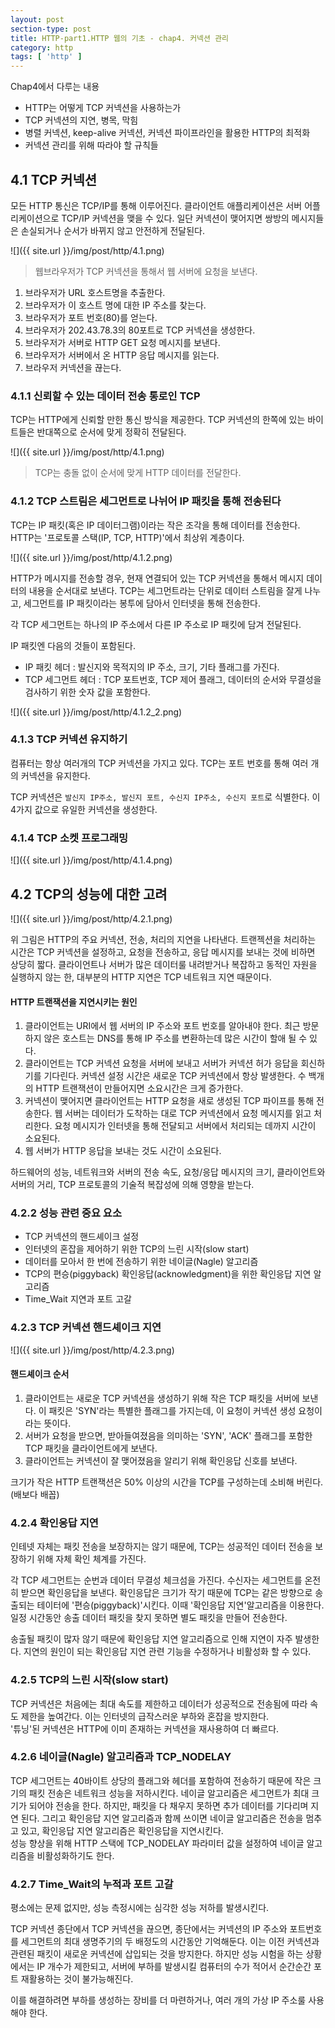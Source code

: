 ```yaml
---
layout: post
section-type: post
title: HTTP-part1.HTTP 웹의 기초 - chap4. 커넥션 관리
category: http
tags: [ 'http' ]
---
```


Chap4에서 다루는 내용

- HTTP는 어떻게 TCP 커넥션을 사용하는가
- TCP 커넥션의 지연, 병목, 막힘
- 병렬 커넥션, keep-alive 커넥션, 커넥션 파이프라인을 활용한 HTTP의 최적화
- 커넥션 관리를 위해 따라야 할 규칙들

## 4.1 TCP 커넥션

모든 HTTP 통신은 TCP/IP를 통해 이루어진다. 클라이언트 애플리케이션은 서버 어플리케이션으로 TCP/IP 커넥션을 맺을 수 있다. 일단 커넥션이 맺어지면 쌍방의 메시지들은 손실되거나 순서가 바뀌지 않고 안전하게 전달된다.

![]({{ site.url }}/img/post/http/4.1.png)
> 웹브라우저가 TCP 커넥션을 통해서 웹 서버에 요청을 보낸다.

1) 브라우저가 URL 호스트명을 추출한다.
2) 브라우저가 이 호스트 명에 대한 IP 주소를 찾는다.
3) 브라우저가 포트 번호(80)를 얻는다.
4) 브라우저가 202.43.78.3의 80포트로 TCP 커넥션을 생성한다.
5) 브라우저가 서버로 HTTP GET 요청 메시지를 보낸다.
6) 브라우저가 서버에서 온 HTTP 응답 메시지를 읽는다.
7) 브라우저 커넥션을 끊는다.

### 4.1.1 신뢰할 수 있는 데이터 전송 통로인 TCP

TCP는 HTTP에게 신뢰할 만한 통신 방식을 제공한다. TCP 커넥션의 한쪽에 있는 바이트들은 반대쪽으로 순서에 맞게 정확히 전달된다.

![]({{ site.url }}/img/post/http/4.1.png)
> TCP는 충돌 없이 순서에 맞게 HTTP 데이터를 전달한다.

### 4.1.2 TCP 스트림은 세그먼트로 나뉘어 IP 패킷을 통해 전송된다

TCP는 IP 패킷(혹은 IP 데이터그램)이라는 작은 조각을 통해 데이터를 전송한다. HTTP는 '프로토콜 스택(IP, TCP, HTTP)'에서 최상위 계층이다.

![]({{ site.url }}/img/post/http/4.1.2.png)

HTTP가 메시지를 전송할 경우, 현재 연결되어 있는 TCP 커넥션을 통해서 메시지 데이터의 내용을 순서대로 보낸다. TCP는 세그먼트라는 단위로 데이터 스트림을 잘게 나누고, 세그먼트를 IP 패킷이라는 봉투에 담아서 인터넷을 통해 전송한다.  

각 TCP 세그먼트는 하나의 IP 주소에서 다른 IP 주소로 IP 패킷에 담겨 전달된다.  

IP 패킷엔 다음의 것들이 포함된다.
- IP 패킷 헤더 : 발신지와 목적지의 IP 주소, 크기, 기타 플래그를 가진다.  
- TCP 세그먼트 헤더 : TCP 포트번호, TCP 제어 플래그, 데이터의 순서와 무결성을 검사하기 위한 숫자 값을 포함한다.

![]({{ site.url }}/img/post/http/4.1.2_2.png)

### 4.1.3 TCP 커넥션 유지하기

컴퓨터는 항상 여러개의 TCP 커넥션을 가지고 있다. TCP는 포트 번호를 통해 여러 개의 커넥션을 유지한다.

TCP 커넥션은 `발신지 IP주소, 발신지 포트, 수신지 IP주소, 수신지 포트`로 식별한다.
이 4가지 값으로 유일한 커넥션을 생성한다.

### 4.1.4 TCP 소켓 프로그래밍

![]({{ site.url }}/img/post/http/4.1.4.png)

## 4.2 TCP의 성능에 대한 고려

![]({{ site.url }}/img/post/http/4.2.1.png)

위 그림은 HTTP의 주요 커넥션, 전송, 처리의 지연을 나타낸다. 트랜젝션을 처리하는 시간은 TCP 커넥션을 설정하고, 요청을 전송하고, 응답 메시지를 보내는 것에 비하면 상당히 짧다. 클라이언트나 서버가 많은 데이터룰 내려받거나 복잡하고 동적인 자원을 실행하지 않는 한, 대부분의 HTTP 지연은 TCP 네트워크 지연 때문이다.

#### HTTP 트랜잭션을 지연시키는 원인

1. 클라이언트는 URI에서 웹 서버의 IP 주소와 포트 번호를 알아내야 한다. 최근 방문하지 않은 호스트는 DNS를 통해 IP 주소를 변환하는데 많은 시간이 할애 될 수 있다.
2. 클라이언트는 TCP 커넥션 요청을 서버에 보내고 서버가 커넥션 허가 응답을 회신하기를 기다린다. 커넥션 설정 시간은 새로운 TCP 커넥션에서 항상 발생한다. 수 백개의 HTTP 트랜잭션이 만들어지면 소요시간은 크게 증가한다.
3. 커넥션이 맺어지면 클라이언트는 HTTP 요청을 새로 생성된 TCP 파이프를 통해 전송한다. 웹 서버는 데이터가 도착하는 대로 TCP 커넥션에서 요청 메시지를 읽고 처리한다. 요청 메시지가 인터넷을 통해 전달되고 서버에서 처리되는 데까지 시간이 소요된다.
4. 웹 서버가 HTTP 응답을 보내는 것도 시간이 소요된다.  

하드웨어의 성능, 네트워크와 서버의 전송 속도, 요청/응답 메시지의 크기, 클라이언트와 서버의 거리, TCP 프로토콜의 기술적 복잡성에 의해 영향을 받는다.

### 4.2.2 성능 관련 중요 요소
- TCP 커넥션의 핸드셰이크 설정
- 인터넷의 혼잡을 제어하기 위한 TCP의 느린 시작(slow start)
- 데이터를 모아서 한 번에 전송하기 위한 네이글(Nagle) 알고리즘
- TCP의 편승(piggyback) 확인응답(acknowledgment)을 위한 확인응답 지연 알고리즘
- Time_Wait 지연과 포트 고갈

### 4.2.3 TCP 커넥션 핸드셰이크 지연

![]({{ site.url }}/img/post/http/4.2.3.png)

#### 핸드셰이크 순서
1. 클라이언트는 새로운 TCP 커넥션을 생성하기 위해 작은 TCP 패킷을 서버에 보낸다. 이 패킷은 'SYN'라는 특별한 플래그를 가지는데, 이 요청이 커넥션 생성 요청이라는 뜻이다.
2. 서버가 요청을 받으면, 받아들여졌음을 의미하는 'SYN', 'ACK' 플래그를 포함한 TCP 패킷을 클라이언트에게 보낸다.
3. 클라이언트는 커넥션이 잘 맺어졌음을 알리기 위해 확인응답 신호를 보낸다.

크기가 작은 HTTP 트랜잭션은 50% 이상의 시간을 TCP를 구성하는데 소비해 버린다.(배보다 배꼽)

### 4.2.4 확인응답 지연

인테넷 자체는 패킷 전송을 보장하지는 않기 때문에, TCP는 성공적인 데이터 전송을 보장하기 위해 자체 확인 체계를 가진다.  

각 TCP 세그먼트는 순번과 데이터 무결성 체크섬을 가진다. 수신자는 세그먼트를 온전히 받으면 확인응답을 보낸다. 확인응답은 크기가 작기 때문에 TCP는 같은 방향으로 송출되는 테이터에 '편승(piggyback)'시킨다. 이때 '확인응답 지연'알고리즘을 이용한다. 일정 시간동안 송출 데이터 패킷을 찾지 못하면 별도 패킷을 만들어 전송한다.

송출될 패킷이 많자 않기 때문에 확인응답 지연 알고리즘으로 인해 지연이 자주 발생한다. 지연의 원인이 되는 확인응답 지연 관련 기능을 수정하거나 비활성화 할 수 있다.

### 4.2.5 TCP의 느린 시작(slow start)
TCP 커넥션은 처음에는 최대 속도를 제한하고 데이터가 성공적으로 전송됨에 따라 속도 제한을 높여간다. 이는 인터넷의 급작스러운 부하와 혼잡을 방지한다.  
'튜닝'된 커넥션은 HTTP에 이미 존재하는 커넥션을 재사용하여 더 빠르다.

### 4.2.6 네이글(Nagle) 알고리즘과 TCP_NODELAY
TCP 세그먼트는 40바이트 상당의 플래그와 헤더를 포함하여 전송하기 때문에 작은 크기의 패킷 전송은 네트워크 성능을 저하시킨다. 네이글 알고리즘은 세그먼트가 최대 크기가 되어야 전송을 한다. 하지만, 패킷을 다 채우지 못하면 추가 데이터를 기다리며 지연 된다. 그리고 확인응답 지연 알고리즘과 함께 쓰이면 네이글 알고리즘은 전송을 멈추고 있고, 확인응답 지연 알고리즘은 확인응답을 지연시킨다.  
성능 향상을 위해 HTTP 스택에 TCP_NODELAY 파라미터 값을 설정하여 네이글 알고리즘을 비활성화하기도 한다.

### 4.2.7 Time_Wait의 누적과 포트 고갈
평소에는 문제 없지만, 성능 측정시에는 심각한 성능 저하를 발생시킨다.

TCP 커넥션 종단에서 TCP 커넥션을 끊으면, 종단에서는 커넥션의 IP 주소와 포트번호를 세그먼트의 최대 생명주기의 두 배정도의 시간동안 기억해둔다. 이는 이전 커넥션과 관련된 패킷이 새로운 커넥션에 삽입되는 것을 방지한다. 하지만 성능 시험을 하는 상황에서는 IP 개수가 제한되고, 서버에 부하를 발생시킬 컴퓨터의 수가 적어서 순간순간 포트 재활용하는 것이 불가능해진다.

이를 해결하려면 부하를 생성하는 장비를 더 마련하거나, 여러 개의 가상 IP 주소룰 사용해야 한다.
